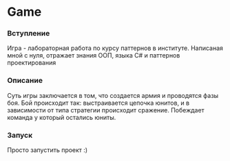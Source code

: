 # Game
### Вступление
Игра - лабораторная работа по курсу паттернов в институте. Написаная мной с нуля, отражает знания ООП, языка C# и паттернов проектирования
### Описание
Суть игры заключается в том, что создается армия и проводятся фазы боя. Бой происходит так: выстраивается цепочка юнитов, и в зависимости от типа стратегии происходит сражение. Побеждает команда у который остались юниты.
### Запуск
Просто запустить проект :)
